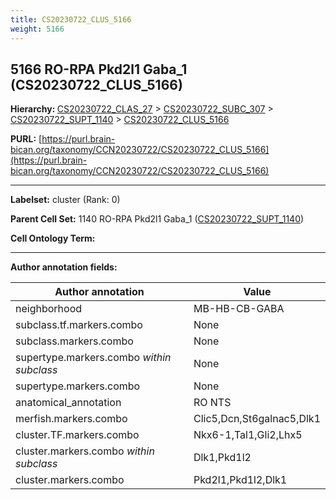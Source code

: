 ```yaml
---
title: CS20230722_CLUS_5166
weight: 5166
---
```

## 5166 RO-RPA Pkd2l1 Gaba_1 (CS20230722_CLUS_5166)
<b>Hierarchy: </b>
[CS20230722_CLAS_27](../CS20230722_CLAS_27) >
[CS20230722_SUBC_307](../CS20230722_SUBC_307) >
[CS20230722_SUPT_1140](../CS20230722_SUPT_1140) >
[CS20230722_CLUS_5166](../CS20230722_CLUS_5166)

**PURL:** [https://purl.brain-bican.org/taxonomy/CCN20230722/CS20230722_CLUS_5166](https://purl.brain-bican.org/taxonomy/CCN20230722/CS20230722_CLUS_5166)

---


**Labelset:** cluster (Rank: 0)

**Parent Cell Set:** 1140 RO-RPA Pkd2l1 Gaba_1 ([CS20230722_SUPT_1140](../CS20230722_SUPT_1140))



**Cell Ontology Term:** 

[MARKER GENES.]: #


---

[TRANSFERRED ANNOTATIONS.]: #


[AUTHOR ANNOTATION FIELDS.]: #


**Author annotation fields:**

| Author annotation | Value |
|-------------------|-------|
|neighborhood|MB-HB-CB-GABA|
|subclass.tf.markers.combo|None|
|subclass.markers.combo|None|
|supertype.markers.combo _within subclass_|None|
|supertype.markers.combo|None|
|anatomical_annotation|RO NTS|
|merfish.markers.combo|Clic5,Dcn,St6galnac5,Dlk1|
|cluster.TF.markers.combo|Nkx6-1,Tal1,Gli2,Lhx5|
|cluster.markers.combo _within subclass_|Dlk1,Pkd1l2|
|cluster.markers.combo|Pkd2l1,Pkd1l2,Dlk1|
